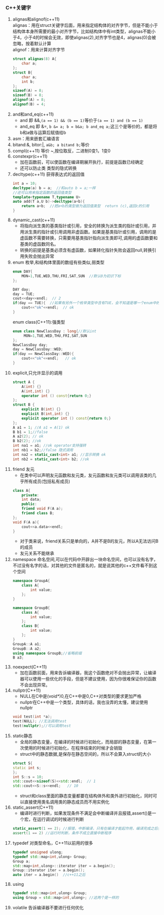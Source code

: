 ### C++关键字  
1. alignas和alignof(c++11)  
    alignas：用在struct关键字后面，用来指定结构体的对齐字节，但是不能小于结构体本身所需要的最小对齐字节，比如结构体中有int类型，alignas不能小于4，小于4的时候会无效，即使alignas(2),对齐字节也是4，alignas(0)会被忽略，按着默认计算    
    alignof：用来计算对齐字节  
    ```C++
    struct alignas(8) A{
        char a;
    };
    struct B{
        char a;
        int b;
    };
    sizeof(A) = 8;
    sizeof(B) = 8;
    alignof(A) = 8;
    alignof(B) = 4;
    ```    
2. and和and_eq(c++11)
    * and 即 &&,```(a == 1) && (b == 1)```等价于```(a == 1) and (b == 1)```  
    * and_eq 即 &=, ```b &= a; b = b&a; b and_eq a;```这三个是等价的，都是将b和a做与运算后赋值给b  
3. asm：用来嵌套汇编语言       
5. bitand:&, bitor:|, ```a&b; a bitand b;```等价  
6. compl(c++11) 等价 ~,按位取反，二进制0变1，1变0  
7. constexpr(c++11) 
    * 加在函数前，可以使函数在编译期展开执行，前提是函数已经确定     
    * 还可以防止类 类型的隐式转换
8. decltype(c++11) 获得表达式的返回值  
    ```C++
    int a = 10;
    decltype(a) b = a;  //和auto b = a;一样
    //还可以用来指定函数的返回值类型  
    template<typename T,typename U>
    auto add(T a,U b)->decltype(a+b){
        return a+b;  //把a+b的类型做为返回值类型  return (c),返回c的引用
    }
    ```
9. dynamic_cast(c++11) 
    * 将指向派生类的基类指针或引用，安全的转换为派生类的指针或引用，并用派生类的指针或引用调用非虚函数。如果是基类指针或引用，调用的是虚函数不需要转换，只需要用基类指针指向派生类即可,调用的虚函数要和基类的虚函数同名。  
    * 转换的前提是基类必须含有虚函数，如果转化指针失败会返回null,转换引用失败会抛出异常  
10. enum 枚举,和结构体里面的数组有些类似,弱类型   
    ```C++
    enum DAY{
        MON=1,TUE,WED,THU,FRI,SAT,SUN  //默认0为初识下标
    };

    DAY day;
    day = TUE;
    cout<<day<<endl;  // 2
    if(day == TUE){  //如果有另外一个枚举类型中含有TUE，会不知道是哪一个enum中的
        cout<<"ok"<<endl;  // ok
    }
    ```  
    enum class(C++11):强类型  
    ```C++
    enum class NewClassDay : long{//默认int
         MON=1,TUE,WED,THU,FRI,SAT,SUN 
    };
    NewClassDay day;
    day = NewClassDay::WED;
    if(day == NewClassDay::WED){
        cout<<"ok"<<endl;   // ok
    }
    ```
11. explicit,只允许显示的调用
    ```C++
    struct A {
        A(int) {}
        A(int,int) {}
        operator int () const{return 0;}
    };
    struct B {
        explicit B(int) {}
        explicit B(int,int) {}
        explicit operator int () const{return 0;}
    };
    A a1 = 1; //A a1 = A(1) ok
    B b1 = 1;//false
    A a2(2); // ok
    B b2(2); //ok
    int na1 = a1; //ok operator支持强转  
    int nb1 = b2;//false 隐式调用
    int na2 = static_cast<int> a1; //显示转换 ok
    int nb2 = static_cast<int> b2; //ok
    ```  
12. friend 友元
    * 在类中可以声明友元函数和友元类，友元函数和友元类可以调用该类的几乎所有成员(包括私有成员)
    ```C++
    class A{
        private:
        int data;
        public:
        friend void F(A a);
        friend class B;
    };
    void F(A a){
        cout<<a.data<<endl;
    }
    ```
    * 对于类来说，friend关系只是单向的，A并不是B的友元，所以A无法访问B的成员  
    * 友元关系不能继承  
13. namespace 命名空间,可以在代码中开辟出一块命名空间，也可以没有名字，不过没有名字的话，对其他的文件是匿名的，就是说其他的c++文件看不到这个空间    
    ```C++
    namespace GroupA{
        class A{
            int value;
        };
    }

    namespace GroupB{
        class A{
            int value;
        };
        class B{
            int value;
        };
    }
    GroupA::A a1;
    GroupB::A a2;
    using namespace GroupB;//省略前缀
    B a3; 
    ```  
13. noexpect(C++11)
    * 加在函数前面，用来告诉编译器，我这个函数绝对不会抛出异常，让编译器可以使用一些优化的手段，但是不建议使用，因为你很难保证你的函数不会出现异常。  
14. nullptr(C++11)  
    * NULL在C中是(void*)0,在C++中是0,C++对类型的要求更加严格  
    * nullptr在C++中是一个类型，具体的话，我也没弄的太懂，建议使用nullptr
    ```C++
    void test(int *a);
    test(NULL); //无法调用test
    test(nullptr);//可以调用test
    ```
15. static静态  
    * 全局的静态变量，在编译的时候进行初始化，而局部的静态变量，在第一次使用的时候进行初始化，在程序结束的时候才会销毁  
    * struct中的静态数据,是保存在静态空间的，所以不会算入struct的大小  
    ```C++
    struct S{
    static int s;
    };
    int S::s = 10;
    std::cout<<sizeof(S)<<std::endl;  // 1 
    std::cout<<S::s<<endl;   // 10
    ```
    * struct和class里面的静态变量都要在结构体外和类外进行初始化，同时可以直接使用类名调用类的静态成员而不用实例化    
16. static_assert(C++11)  
    * 编译时进行判断，如果发现条件不满足会中断编译并且报错,assert()是一个宏，在运行调试的时候进行判断
    ```C++
    static_assert(1 == 2); //报错，中断编译，只有在编译才能起作用，编译完成之后会优化掉的
    assert(1 == 2) //运行时判断，条件不成立直接中断程序
    ```
17. typedef 对类型命名，C++11以前用的很多  
    ```C++
    typedef unsigned ulong;
    typedef std::map<int,ulong> Group;
    Group a;
    std::map<int,ulong>::iterator iter = a.begin();
    Group::iterator iter = a.begin();
    auto iter = a.begin()  //c++11之后
    ``` 
18. using 
    ```C++
    typedef std::map<int,ulong> Group;
    using Group = std::map<int,ulong>; //这两个是一样的
    ```
19. volatile 告诉编译器不要进行任何优化  

